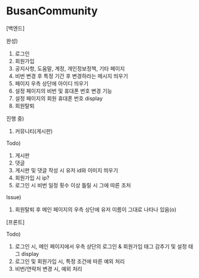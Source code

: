 # BusanCommunity

[백엔드]

완성)
1. 로그인
2. 회원가입
3. 공지사항, 도움말, 계정, 개인정보정책, 기타 페이지
4. 비번 변경 후 특정 기간 후 변경하라는 메시지 띄우기
5. 페이지 우측 상단에 아이디 띄우기
6. 설정 페이지의 비번 및 휴대폰 번호 변경 기능
7. 설정 페이지의 회원 휴대폰 번호 display
8. 회원탈퇴

진행 중)
1. 커뮤니티(게시판)

Todo)
1. 게시판
2. 댓글 
3. 게시판 및 댓글 작성 시 유저 id와 이미지 띄우기
4. 회원가입 시 ip?
5. 로그인 시 비번 일정 횟수 이상 틀릴 시 그에 따른 조처

Issue)
1. 회원탈퇴 후 메인 페이지의 우측 상단에 유저 이름이 그대로 나타나 있음(o)

[프론트]

Todo) 
1. 로그인 시, 메인 페이지에서 우측 상단의 로그인 & 회원가입 태그 감추기 및 설정 태그 display
2. 로그인 및 회원가입 시, 특정 조건에 따른 예외 처리
3. 비번/연락처 변경 시, 예외 처리

